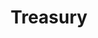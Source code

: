 ---
name: Barry Johnson*
department: Department of the Treasury
sub-department: Statistics of Income^
title: Treasury
---